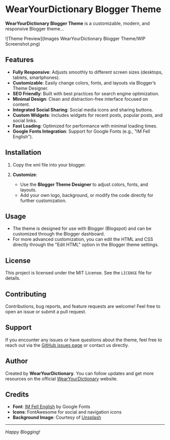 # WearYourDictionary Blogger Theme

**WearYourDictionary Blogger Theme** is a customizable, modern, and responsive Blogger theme...

![Theme Preview](Images WearYourDictionary Blogger Theme/WIP Screenshot.png)

## Features
- **Fully Responsive**: Adjusts smoothly to different screen sizes (desktops, tablets, smartphones).
- **Customizable**: Easily change colors, fonts, and layouts via Blogger’s Theme Designer.
- **SEO Friendly**: Built with best practices for search engine optimization.
- **Minimal Design**: Clean and distraction-free interface focused on content.
- **Integrated Social Sharing**: Social media icons and sharing buttons.
- **Custom Widgets**: Includes widgets for recent posts, popular posts, and social links.
- **Fast Loading**: Optimized for performance with minimal loading times.
- **Google Fonts Integration**: Support for Google Fonts (e.g., "IM Fell English").

## Installation

1. Copy the xml file into your blogger.

2. **Customize**:
   - Use the **Blogger Theme Designer** to adjust colors, fonts, and layouts.
   - Add your own logo, background, or modify the code directly for further customization.

## Usage

- The theme is designed for use with Blogger (Blogspot) and can be customized through the Blogger dashboard.
- For more advanced customization, you can edit the HTML and CSS directly through the "Edit HTML" option in the Blogger theme settings.

## License

This project is licensed under the MIT License. See the `LICENSE` file for details.

## Contributing

Contributions, bug reports, and feature requests are welcome! Feel free to open an issue or submit a pull request.

## Support

If you encounter any issues or have questions about the theme, feel free to reach out via the [GitHub issues page](https://github.com/WearYourDictionary/blogger-theme/issues) or contact us directly.

## Author

Created by **WearYourDictionary**. You can follow updates and get more resources on the official [WearYourDictionary](https://wearyourdictionary.blogspot.com/) website.

## Credits

- **Font**: [IM Fell English](https://fonts.google.com/specimen/IM+Fell+English) by Google Fonts
- **Icons**: FontAwesome for social and navigation icons
- **Background Image**: Courtesy of [Unsplash](https://unsplash.com)

---

*Happy Blogging!*
